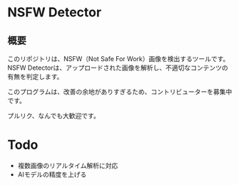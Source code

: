 # NSFW Detector

## 概要
このリポジトリは、NSFW（Not Safe For Work）画像を検出するツールです。NSFW Detectorは、アップロードされた画像を解析し、不適切なコンテンツの有無を判定します。

このプログラムは、改善の余地がありすぎるため、コントリビューターを募集中です。

プルリク、なんでも大歓迎です。

# Todo
- 複数画像のリアルタイム解析に対応
- AIモデルの精度を上げる
